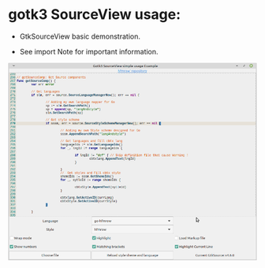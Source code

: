 # gotk3 SourceView usage:

- GtkSourceView basic demonstration.

- See import Note  for important information.

![im](screen.png)
